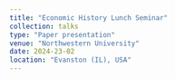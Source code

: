 ```yaml
---
title: "Economic History Lunch Seminar"
collection: talks
type: "Paper presentation"
venue: "Northwestern University"
date: 2024-23-02
location: "Evanston (IL), USA"
---
```

